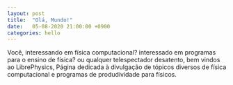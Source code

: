 ```yaml
---
layout: post
title:  "Olá, Mundo!"
date:   05-08-2020 21:00:00 +0900
categories: hello
---
```

Você, interessando em física computacional? interessado em programas para o ensino de física? ou qualquer telespectador desatento, bem vindos ao LibrePhysics, Página dedicada à divulgação de tópicos diversos de física computacional e programas de produdividade para físicos. 



